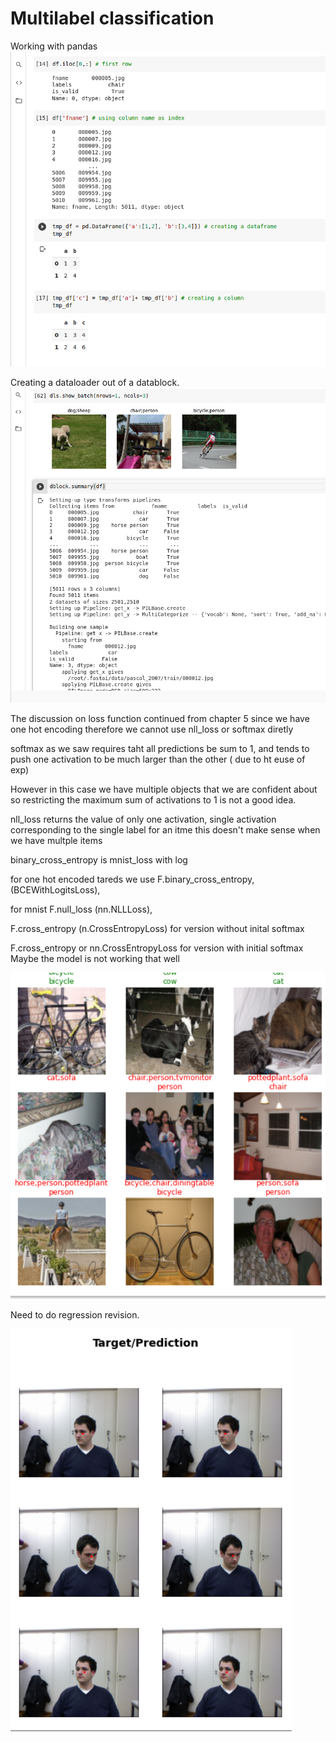 # Multilabel classification

Working with pandas
![](pandas.png)

Creating a dataloader out of a datablock.
![](datablock_summary.png)

The discussion on loss function continued from chapter 5
since we have one hot encoding therefore we cannot use nll_loss or softmax diretly

softmax as we saw requires taht all predictions be sum to 1, and tends to push one activation to be much larger than the other ( due to ht euse of exp)

However in this case we have multiple objects that we are confident about so restricting the maximum sum of activations to 1 is not a good idea.

nll_loss returns the value of only one activation, single activation corresponding to the single label for an itme this doesn't make sense when we have multple items


binary_cross_entropy is mnist_loss with log


for one hot encoded tareds we use F.binary_cross_entropy, (BCEWithLogitsLoss),

for mnist F.null_loss (nn.NLLLoss),

 F.cross_entropy (n.CrossEntropyLoss) for version without inital softmax

 F.cross_entropy or nn.CrossEntropyLoss for version with initial softmax 
Maybe the model is not working that well

![](model_result.png)

Need to do regression revision.

![](reg_result.png)